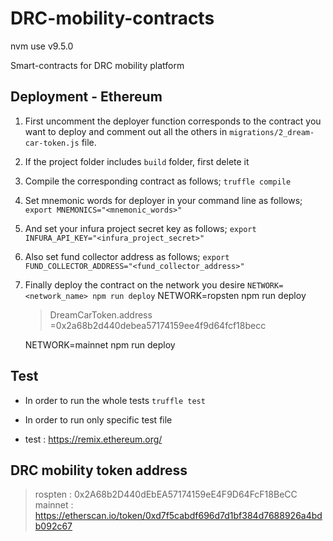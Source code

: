# DRC-mobility-contracts

nvm use v9.5.0

Smart-contracts for DRC mobility platform

## Deployment - Ethereum

1. First uncomment the deployer function corresponds to the contract you want to deploy and comment out all the others in `migrations/2_dream-car-token.js` file.
2. If the project folder includes `build` folder, first delete it
3. Compile the corresponding contract as follows;
   `truffle compile`
4. Set mnemonic words for deployer in your command line as follows;
   `export MNEMONICS="<mnemonic_words>"`
5. And set your infura project secret key as follows;
   `export INFURA_API_KEY="<infura_project_secret>"`
6. Also set fund collector address as follows;
   `export FUND_COLLECTOR_ADDRESS="<fund_collector_address>"`
7. Finally deploy the contract on the network you desire
   `NETWORK=<network_name> npm run deploy`
   NETWORK=ropsten npm run deploy

   > DreamCarToken.address =0x2a68b2d440debea57174159ee4f9d64fcf18becc

   NETWORK=mainnet npm run deploy

## Test

- In order to run the whole tests
  `truffle test`
- In order to run only specific test file

- test : https://remix.ethereum.org/

## DRC mobility token address

> rospten : 0x2A68b2D440dEbEA57174159eE4F9D64FcF18BeCC
> mainnet : https://etherscan.io/token/0xd7f5cabdf696d7d1bf384d7688926a4bdb092c67

